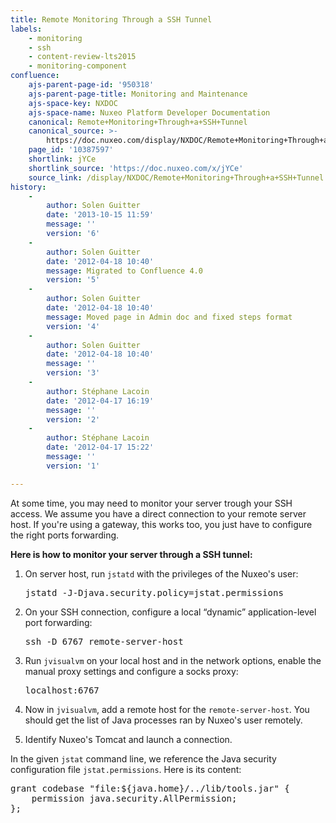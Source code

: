 ```yaml
---
title: Remote Monitoring Through a SSH Tunnel
labels:
    - monitoring
    - ssh
    - content-review-lts2015
    - monitoring-component
confluence:
    ajs-parent-page-id: '950318'
    ajs-parent-page-title: Monitoring and Maintenance
    ajs-space-key: NXDOC
    ajs-space-name: Nuxeo Platform Developer Documentation
    canonical: Remote+Monitoring+Through+a+SSH+Tunnel
    canonical_source: >-
        https://doc.nuxeo.com/display/NXDOC/Remote+Monitoring+Through+a+SSH+Tunnel
    page_id: '10387597'
    shortlink: jYCe
    shortlink_source: 'https://doc.nuxeo.com/x/jYCe'
    source_link: /display/NXDOC/Remote+Monitoring+Through+a+SSH+Tunnel
history:
    - 
        author: Solen Guitter
        date: '2013-10-15 11:59'
        message: ''
        version: '6'
    - 
        author: Solen Guitter
        date: '2012-04-18 10:40'
        message: Migrated to Confluence 4.0
        version: '5'
    - 
        author: Solen Guitter
        date: '2012-04-18 10:40'
        message: Moved page in Admin doc and fixed steps format
        version: '4'
    - 
        author: Solen Guitter
        date: '2012-04-18 10:40'
        message: ''
        version: '3'
    - 
        author: Stéphane Lacoin
        date: '2012-04-17 16:19'
        message: ''
        version: '2'
    - 
        author: Stéphane Lacoin
        date: '2012-04-17 15:22'
        message: ''
        version: '1'

---
```

At some time, you may need to monitor your server trough your SSH access. We assume you have a direct connection to your remote server host. If you're using a gateway, this works too, you just have to configure the right ports forwarding.

**Here is how to monitor your server through a SSH tunnel:**

1.  On server host, run `jstatd` with the privileges of the Nuxeo's user:

    <pre>jstatd -J-Djava.security.policy=jstat.permissions
    </pre>

2.  On your SSH connection, configure a local &ldquo;dynamic&rdquo; application-level port forwarding:

    <pre>ssh -D 6767 remote-server-host
    </pre>

3.  Run `jvisualvm` on your local host and in the network options, enable the manual proxy settings and configure a socks proxy:

    <pre>localhost:6767</pre>

4.  Now in `jvisualvm`, add a remote host for the `remote-server-host`.
    You should get the list of Java processes ran by Nuxeo's user remotely.
5.  Identify Nuxeo's Tomcat and launch a connection.

In the given `jstat` command line, we reference the Java security configuration file `jstat.permissions`. Here is its content:

<pre>grant codebase "file:${java.home}/../lib/tools.jar" {
    permission java.security.AllPermission;
};
</pre>
